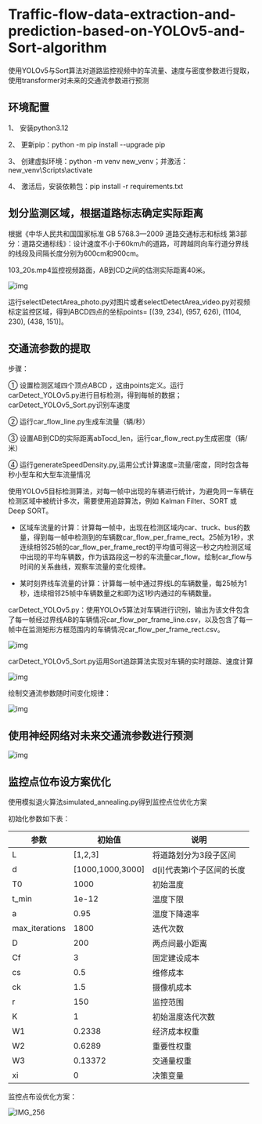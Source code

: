 # Traffic-flow-data-extraction-and-prediction-based-on-YOLOv5-and-Sort-algorithm

使用YOLOv5与Sort算法对道路监控视频中的车流量、速度与密度参数进行提取，使用transformer对未来的交通流参数进行预测

## 环境配置

1、 安装python3.12

2、 更新pip：python -m pip install --upgrade pip

3、 创建虚拟环境：python -m venv new_venv；并激活：new_venv\Scripts\activate

4、 激活后，安装依赖包：pip install -r requirements.txt

## 划分监测区域，根据道路标志确定实际距离

根据《中华人民共和国国家标准 GB 5768.3—2009 道路交通标志和标线 第3部分：道路交通标线》：设计速度不小于60km/h的道路，可跨越同向车行道分界线的线段及间隔长度分别为600cm和900cm。

103_20s.mp4监控视频路面，AB到CD之间的估测实际距离40米。

![img](Images/clip_image002.png)

运行selectDetectArea_photo.py对图片或者selectDetectArea_video.py对视频标定监控区域，得到ABCD四点的坐标points= [(39, 234), (957, 626), (1104, 230), (438, 151)]。

##  交通流参数的提取

步骤：

①  设置检测区域四个顶点ABCD ，这由points定义。运行carDetect_YOLOv5.py进行目标检测，得到每帧的数据；carDetect_YOLOv5_Sort.py识别车速度

②  运行car_flow_line.py生成车流量（辆/秒）

③  设置AB到CD的实际距离abTocd_len，运行car_flow_rect.py生成密度（辆/米）

④  运行generateSpeedDensity.py,运用公式计算速度=流量/密度，同时包含每秒小型车和大型车流量情况

 

使用YOLOv5目标检测算法，对每一帧中出现的车辆进行统计，为避免同一车辆在检测区域中被统计多次，需要使用追踪算法，例如 Kalman Filter、SORT 或 Deep SORT。

 

- 区域车流量的计算：计算每一帧中，出现在检测区域内car、truck、bus的数量，得到每一帧中检测到的车辆数car_flow_per_frame_rect。25帧为1秒，求连续相邻25帧的car_flow_per_frame_rect的平均值可得这一秒之内检测区域中出现的平均车辆数，作为该路段这一秒的车流量car_flow。绘制car_flow与时间的关系曲线，观察车流量的变化规律。

 

- 某时刻界线车流量的计算：计算每一帧中通过界线L的车辆数量，每25帧为1秒，连续相邻25帧中车辆数量之和即为这1秒内通过的车辆数量。

 

carDetect_YOLOv5.py：使用YOLOv5算法对车辆进行识别，输出为该文件包含了每一帧经过界线AB的车辆情况car_flow_per_frame_line.csv，以及包含了每一帧中在监测矩形方框范围内的车辆情况car_flow_per_frame_rect.csv。

![img](Images/clip_image005.png)

carDetect_YOLOv5_Sort.py运用Sort追踪算法实现对车辆的实时跟踪、速度计算

![img](Images/clip_image007.png)

绘制交通流参数随时间变化规律：

![img](Images/clip_image009.png)

 

## 使用神经网络对未来交通流参数进行预测

![img](Images/clip_image011.png)

## 监控点位布设方案优化

使用模拟退火算法simulated_annealing.py得到监控点位优化方案

初始化参数如下表：

| 参数           | 初始值           | 说明                      |
| -------------- | ---------------- | ------------------------- |
| L              | [1,2,3]          | 将道路划分为3段子区间     |
| d              | [1000,1000,3000] | d[i]代表第i个子区间的长度 |
| T0             | 1000             | 初始温度                  |
| t_min          | 1e-12            | 温度下限                  |
| a              | 0.95             | 温度下降速率              |
| max_iterations | 1800             | 迭代次数                  |
| D              | 200              | 两点间最小距离            |
| Cf             | 3                | 固定建设成本              |
| cs             | 0.5              | 维修成本                  |
| ck             | 1.5              | 摄像机成本                |
| r              | 150              | 监控范围                  |
| K              | 1                | 初始温度迭代次数          |
| W1             | 0.2338           | 经济成本权重              |
| W2             | 0.6289           | 重要性权重                |
| W3             | 0.13372          | 交通量权重                |
| xi             | 0                | 决策变量                  |

监控点布设优化方案：

![IMG_256](Images/clip_image013.png)
